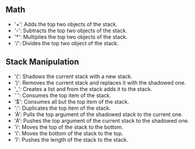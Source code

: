 ## Math
- '+': Adds the top two objects of the stack.
- '-': Subtracts the top two objects of the stack.
- '*': Multiplies the top two objects of the stack.
- '/': Divides the top two object of the stack.

## Stack Manipulation
- '(': Shadows the current stack with a new stack.
- ')': Removes the current stack and replaces it with the shadowed one.
- '_': Creates a list and from the stack adds it to the stack.
- '`': Consumes the top item of the stack.
- '$': Consumes all but the top item of the stack.
- ':': Duplicates the top item of the stack.
- 'À': Pulls the top argument of the shadowed stack to the current one.
- 'Á': Pushes the top argument of the current stack to the shadowed one.
- 'ì': Moves the top of the stack to the bottom.
- 'í': Moves the bottom of the stack to the top.
- 'î': Pushes the length of the stack to the stack.
